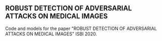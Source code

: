 ROBUST DETECTION OF ADVERSARIAL ATTACKS ON MEDICAL IMAGES
----
Code and models for the paper "ROBUST DETECTION OF ADVERSARIAL ATTACKS ON MEDICAL IMAGES" ISBI 2020.

